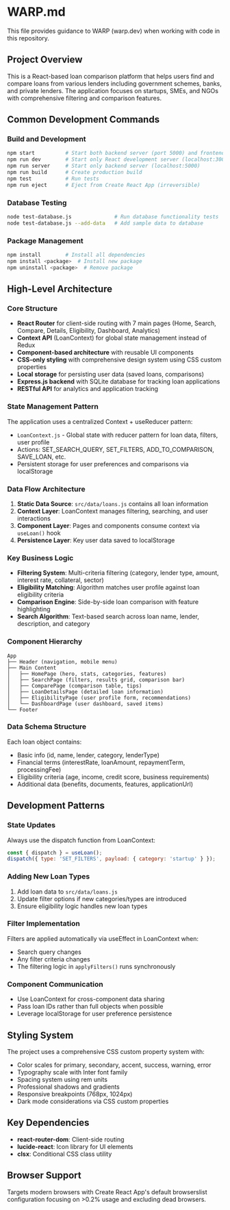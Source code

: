 # WARP.md

This file provides guidance to WARP (warp.dev) when working with code in this repository.

## Project Overview

This is a React-based loan comparison platform that helps users find and compare loans from various lenders including government schemes, banks, and private lenders. The application focuses on startups, SMEs, and NGOs with comprehensive filtering and comparison features.

## Common Development Commands

### Build and Development
```bash
npm start          # Start both backend server (port 5000) and frontend (port 3000)
npm run dev        # Start only React development server (localhost:3000)
npm run server     # Start only backend server (localhost:5000)
npm run build      # Create production build
npm test           # Run tests
npm run eject      # Eject from Create React App (irreversible)
```

### Database Testing
```bash
node test-database.js              # Run database functionality tests
node test-database.js --add-data   # Add sample data to database
```

### Package Management
```bash
npm install        # Install all dependencies
npm install <package>  # Install new package
npm uninstall <package>  # Remove package
```

## High-Level Architecture

### Core Structure
- **React Router** for client-side routing with 7 main pages (Home, Search, Compare, Details, Eligibility, Dashboard, Analytics)
- **Context API** (LoanContext) for global state management instead of Redux
- **Component-based architecture** with reusable UI components
- **CSS-only styling** with comprehensive design system using CSS custom properties
- **Local storage** for persisting user data (saved loans, comparisons)
- **Express.js backend** with SQLite database for tracking loan applications
- **RESTful API** for analytics and application tracking

### State Management Pattern
The application uses a centralized Context + useReducer pattern:
- `LoanContext.js` - Global state with reducer pattern for loan data, filters, user profile
- Actions: SET_SEARCH_QUERY, SET_FILTERS, ADD_TO_COMPARISON, SAVE_LOAN, etc.
- Persistent storage for user preferences and comparisons via localStorage

### Data Flow Architecture
1. **Static Data Source**: `src/data/loans.js` contains all loan information
2. **Context Layer**: LoanContext manages filtering, searching, and user interactions
3. **Component Layer**: Pages and components consume context via `useLoan()` hook
4. **Persistence Layer**: Key user data saved to localStorage

### Key Business Logic
- **Filtering System**: Multi-criteria filtering (category, lender type, amount, interest rate, collateral, sector)
- **Eligibility Matching**: Algorithm matches user profile against loan eligibility criteria
- **Comparison Engine**: Side-by-side loan comparison with feature highlighting
- **Search Algorithm**: Text-based search across loan name, lender, description, and category

### Component Hierarchy
```
App
├── Header (navigation, mobile menu)
├── Main Content
│   ├── HomePage (hero, stats, categories, features)
│   ├── SearchPage (filters, results grid, comparison bar)
│   ├── ComparePage (comparison table, tips)
│   ├── LoanDetailsPage (detailed loan information)
│   ├── EligibilityPage (user profile form, recommendations)
│   └── DashboardPage (user dashboard, saved items)
└── Footer
```

### Data Schema Structure
Each loan object contains:
- Basic info (id, name, lender, category, lenderType)
- Financial terms (interestRate, loanAmount, repaymentTerm, processingFee)
- Eligibility criteria (age, income, credit score, business requirements)
- Additional data (benefits, documents, features, applicationUrl)

## Development Patterns

### State Updates
Always use the dispatch function from LoanContext:
```javascript
const { dispatch } = useLoan();
dispatch({ type: 'SET_FILTERS', payload: { category: 'startup' } });
```

### Adding New Loan Types
1. Add loan data to `src/data/loans.js`
2. Update filter options if new categories/types are introduced
3. Ensure eligibility logic handles new loan types

### Filter Implementation
Filters are applied automatically via useEffect in LoanContext when:
- Search query changes
- Any filter criteria changes
- The filtering logic in `applyFilters()` runs synchronously

### Component Communication
- Use LoanContext for cross-component data sharing
- Pass loan IDs rather than full objects when possible
- Leverage localStorage for user preference persistence

## Styling System

The project uses a comprehensive CSS custom property system with:
- Color scales for primary, secondary, accent, success, warning, error
- Typography scale with Inter font family
- Spacing system using rem units
- Professional shadows and gradients
- Responsive breakpoints (768px, 1024px)
- Dark mode considerations via CSS custom properties

## Key Dependencies

- **react-router-dom**: Client-side routing
- **lucide-react**: Icon library for UI elements  
- **clsx**: Conditional CSS class utility

## Browser Support

Targets modern browsers with Create React App's default browserslist configuration focusing on >0.2% usage and excluding dead browsers.